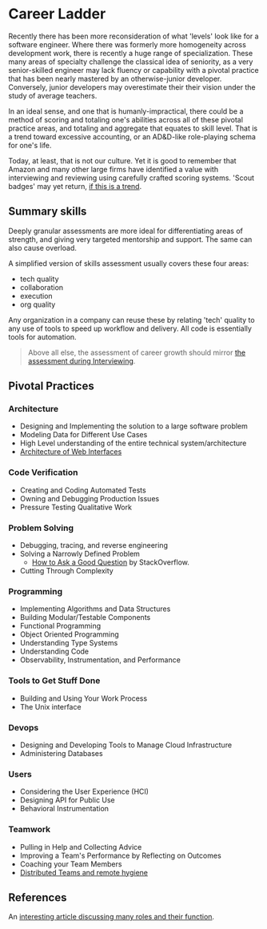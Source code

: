 # Career Ladder

Recently there has been more reconsideration of what 'levels' look like for a software engineer.  Where there was formerly more homogeneity across development work, there is recently a huge range of specialization. These many areas of specialty challenge the classical idea of seniority, as a very senior-skilled engineer may lack fluency or capability with a pivotal practice that has been nearly mastered by an otherwise-junior developer.  Conversely, junior developers may overestimate their their vision under the study of average teachers. 

In an ideal sense, and one that is humanly-impractical, there could be a method of scoring and totaling one's abilities across all of these pivotal practice areas, and  totaling and aggregate that equates to skill level.  That is a trend toward excessive accounting, or an AD&D-like role-playing schema for one's life.

Today, at least, that is not our culture.  Yet it is good to remember that Amazon and many other large firms have identified a value with interviewing and reviewing using carefully crafted scoring systems.  'Scout badges' may yet return, [if this is a trend](https://www.vegafactor.com).

## Summary skills

Deeply granular assessments are more ideal for differentiating areas of strength, and giving very targeted mentorship and support.  The same can also cause overload.   

A simplified version of skills assessment usually covers these four areas:

* tech quality
* collaboration
* execution
* org quality

Any organization in a company can reuse these by relating 'tech' quality to any use of tools to speed up workflow and delivery.  All code is essentially tools for automation.

> Above all else, the assessment of career growth should mirror [the assessment during Interviewing](https://newalexandria.github.io/leadership_readme/interviewing.html).

## Pivotal Practices
### Architecture

* Designing and Implementing the solution to a large software problem
* Modeling Data for Different Use Cases
* High Level understanding of the entire technical system/architecture
* [Architecture of Web Interfaces](https://newalexandria.github.io/leadership_readme/web-app-anatomy-best-practices.html)

### Code Verification

* Creating and Coding Automated Tests
* Owning and Debugging Production Issues
* Pressure Testing Qualitative Work

### Problem Solving

* Debugging, tracing, and reverse engineering
* Solving a Narrowly Defined Problem
  * [How to Ask a Good Question](https://stackoverflow.com/help/how-to-ask) by StackOverflow.
* Cutting Through Complexity

### Programming

* Implementing Algorithms and Data Structures
* Building Modular/Testable Components
* Functional Programming
* Object Oriented Programming
* Understanding Type Systems
* Understanding Code
* Observability, Instrumentation, and Performance

### Tools to Get Stuff Done

* Building and Using Your Work Process
* The Unix interface

### Devops

* Designing and Developing Tools to Manage Cloud Infrastructure
* Administering Databases

### Users

* Considering the User Experience (HCI)
* Designing API for Public Use
* Behavioral Instrumentation

### Teamwork

* Pulling in Help and Collecting Advice
* Improving a Team's Performance by Reflecting on Outcomes
* Coaching your Team Members
* [Distributed Teams and remote hygiene](https://newalexandria.github.io/leadership_readme/remote-work.html)


## References

An [interesting article discussing many roles and their function](https://medium.com/javascript-scene/software-roles-and-titles-e3f0b69c410c).